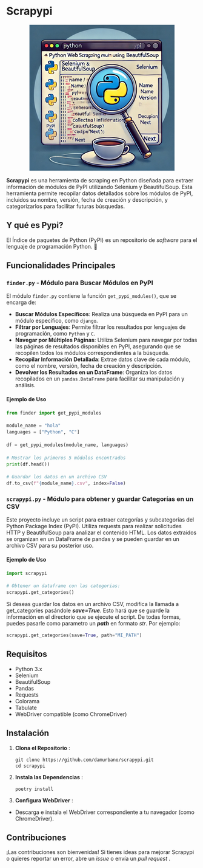 # Scrapypi

<p align="center">
  <img src="./image/README/1725227622704.png" alt="Scrapypi" />
</p>

**Scrapypi** es una herramienta de scraping en Python diseñada para extraer información de módulos de PyPI utilizando Selenium y BeautifulSoup. Esta herramienta permite recopilar datos detallados sobre los módulos de PyPI, incluidos su nombre, versión, fecha de creación y descripción, y categorizarlos para facilitar futuras búsquedas.

## Y qué es Pypi?

El Índice de paquetes de Python (PyPI) es un repositorio de *software* para el lenguaje de programación Python. 🐍

## Funcionalidades Principales

### `finder.py` - Módulo para Buscar Módulos en PyPI

El módulo `finder.py` contiene la función `get_pypi_modules()`, que se encarga de:

- **Buscar Módulos Específicos**: Realiza una búsqueda en PyPI para un módulo específico, como `django`.
- **Filtrar por Lenguajes**: Permite filtrar los resultados por lenguajes de programación, como `Python` y `C`.
- **Navegar por Múltiples Páginas**: Utiliza Selenium para navegar por todas las páginas de resultados disponibles en PyPI, asegurando que se recopilen todos los módulos correspondientes a la búsqueda.
- **Recopilar Información Detallada**: Extrae datos clave de cada módulo, como el nombre, versión, fecha de creación y descripción.
- **Devolver los Resultados en un DataFrame**: Organiza los datos recopilados en un `pandas.DataFrame` para facilitar su manipulación y análisis.

#### Ejemplo de Uso

```python
from finder import get_pypi_modules

module_name = "hola"
languages = ["Python", "C"]

df = get_pypi_modules(module_name, languages)

# Mostrar los primeros 5 módulos encontrados
print(df.head())

# Guardar los datos en un archivo CSV
df.to_csv(f"{module_name}.csv", index=False)
```

### `scrapypi.py` - Módulo para obtener y guardar Categorías en un CSV

Este proyecto incluye un script para extraer categorías y subcategorías del Python Package Index (PyPI). Utiliza requests para realizar solicitudes HTTP y BeautifulSoup para analizar el contenido HTML. Los datos extraídos se organizan en un DataFrame de pandas y se pueden guardar en un archivo CSV para su posterior uso.

#### Ejemplo de Uso

```python
import scrapypi

# Obtener un dataframe con las categorias:
scrapypi.get_categories()

```

Si deseas guardar los datos en un archivo CSV, modifica la llamada a get_categories pasándole ***save=True***. Esto hará que se guarde la información en el directorio que se ejecute el script.
De todas formas, puedes pasarle como parametro un ***path*** en formato *str*.
Por ejemplo:

```python
scrapypi.get_categories(save=True, path="MI_PATH")
```

## Requisitos

* Python 3.x
* Selenium
* BeautifulSoup
* Pandas
* Requests
* Colorama
* Tabulate
* WebDriver compatible (como ChromeDriver)

## Instalación

1. **Clona el Repositorio** :

   ```
   git clone https://github.com/damurbano/scrapypi.git
   cd scrapypi

   ```
2. **Instala las Dependencias** :

   ```
   poetry install
   ```
3. **Configura WebDriver** :

* Descarga e instala el WebDriver correspondiente a tu navegador (como ChromeDriver).

## Contribuciones

¡Las contribuciones son bienvenidas! Si tienes ideas para mejorar Scrapypi o quieres reportar un error, abre un *issue* o envía un  *pull request* .
